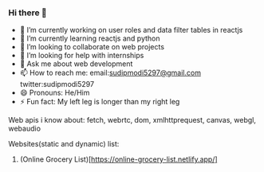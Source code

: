 ### Hi there 👋

- 🔭 I’m currently working on user roles and data filter tables in reactjs
- 🌱 I’m currently learning reactjs and python
- 👯 I’m looking to collaborate on web projects
- 🤔 I’m looking for help with internships
- 💬 Ask me about web development
- 📫 How to reach me: email:sudipmodi5297@gmail.com twitter:sudipmodi5297
- 😄 Pronouns: He/Him
- ⚡ Fun fact: My left leg is longer than my right leg

Web apis i know about:
fetch, webrtc, dom, xmlhttprequest, canvas, webgl, webaudio

Websites(static and dynamic) list:
1. (Online Grocery List)[https://online-grocery-list.netlify.app/]
